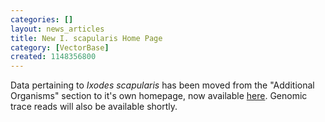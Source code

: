 ```yaml
---
categories: []
layout: news_articles
title: New I. scapularis Home Page
category: [VectorBase]
created: 1148356800
---
```

Data pertaining to <em>Ixodes scapularis</em> has been moved from the "Additional Organisms" section to it's own homepage, now available  <a href="/organisms/ixodes-scapularis">here</a>. Genomic trace reads will also be available shortly. 
